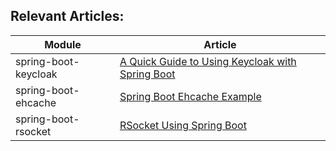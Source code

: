 ## Relevant Articles: 

Module | Article
--|--
spring-boot-keycloak | [A Quick Guide to Using Keycloak with Spring Boot](https://www.baeldung.com/spring-boot-keycloak)
spring-boot-ehcache | [Spring Boot Ehcache Example](https://www.baeldung.com/spring-boot-ehcache)
spring-boot-rsocket | [RSocket Using Spring Boot](https://www.baeldung.com/spring-boot-rsocket)
